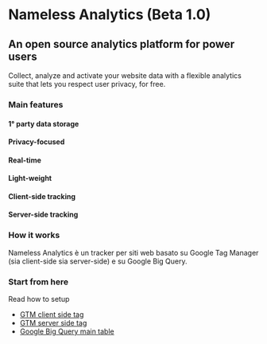 # Nameless Analytics (Beta 1.0)
 
## An open source analytics platform for power users

Collect, analyze and activate your website data with a flexible analytics suite that lets you respect user privacy, for free.

### Main features
#### 1° party data storage 
#### Privacy-focused
#### Real-time
#### Light-weight
#### Client-side tracking
#### Server-side tracking

### How it works
Nameless Analytics è un tracker per siti web basato su Google Tag Manager (sia client-side sia server-side) e su Google Big Query. 

### Start from here
Read how to setup 
- [GTM client side tag]()
- [GTM server side tag]()
- [Google Big Query main table]()
